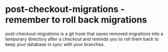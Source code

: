 # post-checkout-migrations - remember to roll back migrations

post-checkout-migrations is a git hook that saves removed migrations into a temporary directory after a checkout and reminds you to roll them back to keep your database in sync with your branches.
